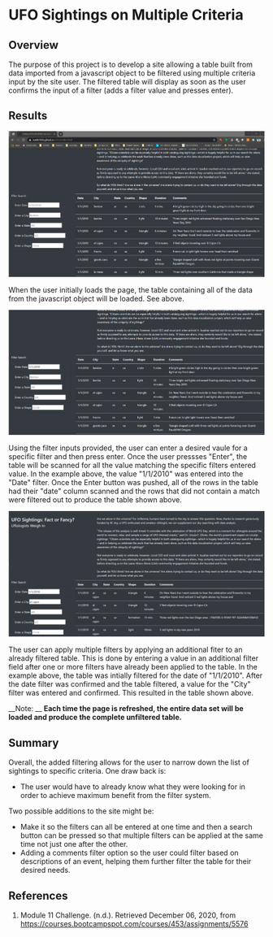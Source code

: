 # UFO Sightings on Multiple Criteria

## Overview

The purpose of this project is to develop a site allowing a table built from data imported from a javascript object to be filtered using multiple criteria input by the site user. The filtered table will display as soon as the user confirms the input of a filter (adds a filter value and presses enter).

## Results

![Unfiltered Table](https://github.com/MattK1454/UFOs/blob/main/static/images/Unfiltered%20Table.png)

When the user initially loads the page, the table containing all of the data from the javascript object will be loaded. See above.

![Table with one filter](https://github.com/MattK1454/UFOs/blob/main/static/images/1%20filter%20table.png)

Using the filter inputs provided, the user can enter a desired vaule for a specific filter and then press enter. Once the user pressses "Enter", the table will be scanned for all the value matching the specific filters entered value. In the example above, the value "1/1/2010" was entered into the "Date" filter. Once the Enter button was pushed, all of the rows in the table had their "date" column scanned and the rows that did not contain a match were filtered out to produce the table shown above.

![Table with two filters](https://github.com/MattK1454/UFOs/blob/main/static/images/2%20filter%20table.png)

The user can apply multiple filters by applying an additional fiter to an already filtered table. This is done by entering a value in an additional filter field after one or more filters have already been applied to the table. In the example above, the table was intially filtered for the date of "1/1/2010". After the date filter was confirmed and the table filtered, a value for the "City" filter was entered and confirmed. This resulted in the table shown above.

__Note: __
__Each time the page is refreshed, the entire data set will be loaded and produce the complete unfiltered table.__


## Summary

Overall, the added filtering allows for the user to narrow down the list of sightings to specific criteria. One draw back is:
* The user would have to already know what they were looking for in order to achieve maximum benefit from the filter system.

Two possible additions to the site might be:

* Make it so the filters can all be entered at one time and then a search button can be pressed so that multiple filters can be applied at the same time not just one after the other.
* Adding a comments filter option so the user could filter based on descriptions of an event, helping them further filter the table for their desired needs.

## References

1. Module 11 Challenge. (n.d.). Retrieved December 06, 2020, from https://courses.bootcampspot.com/courses/453/assignments/5576

